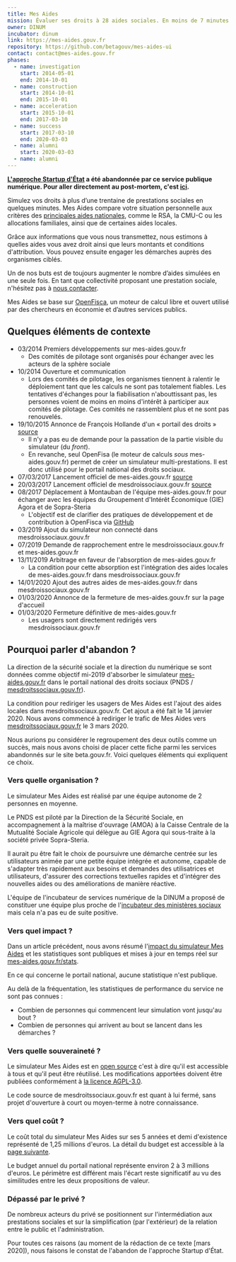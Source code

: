 ```yaml
---
title: Mes Aides
mission: Évaluer ses droits à 28 aides sociales. En moins de 7 minutes.
owner: DINUM
incubator: dinum
link: https://mes-aides.gouv.fr
repository: https://github.com/betagouv/mes-aides-ui
contact: contact@mes-aides.gouv.fr
phases:
  - name: investigation
    start: 2014-05-01
    end: 2014-10-01
  - name: construction
    start: 2014-10-01
    end: 2015-10-01
  - name: acceleration
    start: 2015-10-01
    end: 2017-03-10
  - name: success
    start: 2017-03-10
    end: 2020-03-03
  - name: alumni
    start: 2020-03-03
  - name: alumni
---
```


**[L'approche Startup d'État](https://github.com/betagouv/beta.gouv.fr/wiki/Comment-pr%C3%A9senter-beta.gouv.fr#approche) a été abandonnée par ce service publique numérique. Pour aller directement au post-mortem, c'est [ici](#quelques-éléments-de-contexte).**

Simulez vos droits à plus d’une trentaine de prestations sociales en quelques minutes. Mes Aides compare votre situation personnelle aux critères des [principales aides nationales](https://github.com/betagouv/mes-aides-ui/wiki#les-aides-calculées), comme le RSA, la CMU-C ou les allocations familiales, ainsi que de certaines aides locales.

Grâce aux informations que vous nous transmettez, nous estimons à quelles aides vous avez droit ainsi que leurs montants et conditions d'attribution. Vous pouvez ensuite engager les démarches auprès des organismes ciblés.

Un de nos buts est de toujours augmenter le nombre d’aides simulées en une seule fois. En tant que collectivité proposant une prestation sociale, n'hésitez pas à [nous contacter](mailto:contribuer@mes-aides.gouv.fr?Ajouter+une+aide+via+beta.gouv.fr).

Mes Aides se base sur [OpenFisca](https://fr.openfisca.org/), un moteur de calcul libre et ouvert utilisé par des chercheurs en économie et d’autres services publics.


## Quelques éléments de contexte

- 03/2014 Premiers développements sur mes-aides.gouv.fr
  - Des comités de pilotage sont organisés pour échanger avec les acteurs de la sphère sociale
- 10/2014 Ouverture et communication
  - Lors des comités de pilotage, les organismes tiennent à ralentir le déploiement tant que les calculs ne sont pas totalement fiables. Les tentatives d'échanges pour la fiabilisation n'abouttissant pas, les personnes voient de moins en moins d'intérêt à participer aux comités de pilotage. Ces comités ne rassemblent plus et ne sont pas renouvelés.
- 19/10/2015 Annonce de François Hollande d'un « portail des droits » [source](https://www.capital.fr/economie-politique/hollande-souhaite-une-position-commune-sur-le-compte-d-activite-1079072)
  - Il n'y a pas eu de demande pour la passation de la partie visible du simulateur (du _front_).
  - En revanche, seul OpenFisa (le moteur de calculs _sous_ mes-aides.gouv.fr) permet de créer un simulateur multi-prestations. Il est donc utilisé pour le portail national des droits sociaux.
- 07/03/2017 Lancement officiel de mes-aides.gouv.fr [source](https://www.banquedesterritoires.fr/un-simulateur-pour-evaluer-ses-droits-24-aides-sociales-en-moins-de-7-minutes)
- 20/03/2017 Lancement officiel de mesdroissociaux.gouv.fr [source](https://www.banquedesterritoires.fr/le-portail-numerique-des-droits-sociaux-commence-voir-le-jour)
- 08/2017 Déplacement à Montauban de l'équipe mes-aides.gouv.fr pour échanger avec les équipes du Groupement d'Intérêt Économique (GIE) Agora et de Sopra-Steria
  - L'objectif est de clarifier des pratiques de développement et de contribution à OpenFisca via [GitHub](https://github.com/openfisca/openfisca-france/)
- 03/2019 Ajout du simulateur non connecté dans mesdroissociaux.gouv.fr
- 07/2019 Demande de rapprochement entre le mesdroissociaux.gouv.fr et mes-aides.gouv.fr
- 13/11/2019 Arbitrage en faveur de l'absorption de mes-aides.gouv.fr
  - La condition pour cette absorption est l'intégration des aides locales de mes-aides.gouv.fr dans mesdroissociaux.gouv.fr
- 14/01/2020 Ajout des autres aides de mes-aides.gouv.fr dans mesdroissociaux.gouv.fr
- 01/03/2020 Annonce de la fermeture de mes-aides.gouv.fr sur la page d'accueil
- 01/03/2020 Fermeture définitive de mes-aides.gouv.fr
  - Les usagers sont directement redirigés vers mesdroissociaux.gouv.fr


## Pourquoi parler d'abandon&nbsp;?

La direction de la sécurité sociale et la direction du numérique se sont données comme objectif mi-2019 d'absorber le simulateur [mes-aides.gouv.fr](https://mes-aides.gouv.fr/) dans le portail national des droits sociaux (PNDS / [mesdroitssociaux.gouv.fr](https://www.mesdroitssociaux.gouv.fr/)).

La condition pour rediriger les usagers de Mes Aides est l'ajout des aides locales dans mesdroitssociaux.gouv.fr. Cet ajout a été fait le 14 janvier 2020. Nous avons commencé à rediriger le trafic de Mes Aides vers [mesdroitssociaux.gouv.fr](https://www.mesdroitssociaux.gouv.fr/) le 3 mars 2020.

Nous aurions pu considérer le regroupement des deux outils comme un succès, mais nous avons choisi de placer cette fiche parmi les services abandonnés sur le site beta.gouv.fr. Voici quelques éléments qui expliquent ce choix.


### Vers quelle organisation&nbsp;?

Le simulateur Mes Aides est réalisé par une équipe autonome de 2 personnes en moyenne.

Le PNDS est piloté par la Direction de la Sécurité Sociale, en accompagnement à la maîtrise d'ouvrage (AMOA) à la Caisse Centrale de la Mutualité Sociale Agricole qui délègue au GIE Agora qui sous-traite à la société privée Sopra-Steria.

Il aurait pu être fait le choix de poursuivre une démarche centrée sur les utilisateurs animée par une petite équipe intégrée et autonome, capable de s'adapter très rapidement aux besoins et demandes des utilisatrices et utilisateurs, d'assurer des corrections textuelles rapides et d'intégrer des nouvelles aides ou des améliorations de manière réactive.

L'équipe de l'incubateur de services numérique de la DINUM a proposé de constituer une équipe plus proche de l'[incubateur des ministères sociaux](https://incubateur.social.gouv.fr/) mais cela n'a pas eu de suite positive.


### Vers quel impact&nbsp;?

Dans un article précédent, nous avons résumé l'[impact du simulateur Mes Aides](https://blog.beta.gouv.fr/general/2019/11/18/mes-aides-metriques/) et les statistiques sont publiques et mises à jour en temps réel sur [mes-aides.gouv.fr/stats](https://mes-aides.gouv.fr/stats).

En ce qui concerne le portail national, aucune statistique n'est publique.

Au delà de la fréquentation, les statistiques de performance du service ne sont pas connues :
- Combien de personnes qui commencent leur simulation vont jusqu'au bout&nbsp;?
- Combien de personnes qui arrivent au bout se lancent dans les démarches&nbsp;?


### Vers quelle souveraineté&nbsp;?

Le simulateur Mes Aides est en [open source](https://github.com/betagouv/mes-aides-ui/) c'est à dire qu'il est accessible à tous et qu'il peut être réutilisé. Les modifications apportées doivent être publiées conformément à [la licence AGPL-3.0](https://choosealicense.com/licenses/agpl-3.0/).

Le code source de mesdroitssociaux.gouv.fr est quant à lui fermé, sans projet d'ouverture à court ou moyen-terme à notre connaissance.


### Vers quel coût&nbsp;?

Le coût total du simulateur Mes Aides sur ses 5 années et demi d'existence représenté de 1,25 millions d'euros. La détail du budget est accessible à la [page suivante](https://docs.google.com/spreadsheets/d/1QlbBGNerYT1GuVnXRp8vJoQnz-U6e0qqQ636oHNN70g/edit#gid=8773656).

Le budget annuel du portail national représente environ 2 à 3 millions d'euros. Le périmètre est différent mais l'écart reste significatif au vu des similitudes entre les deux propositions de valeur.


### Dépassé par le privé&nbsp;?

De nombreux acteurs du privé se positionnent sur l'intermédiation aux prestations sociales et sur la simplification (par l'extérieur) de la relation entre le public et l'administration.


Pour toutes ces raisons (au moment de la rédaction de ce texte [mars 2020]), nous faisons le constat de l'abandon de l'approche Startup d'État.
